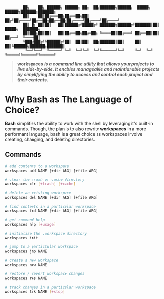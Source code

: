 
            ██╗    ██╗ ██████╗ ██████╗ ██╗  ██╗███████╗██████╗  █████╗  ██████╗███████╗███████╗
            ██║    ██║██╔═══██╗██╔══██╗██║ ██╔╝██╔════╝██╔══██╗██╔══██╗██╔════╝██╔════╝██╔════╝
            ██║ █╗ ██║██║   ██║██████╔╝█████╔╝ ███████╗██████╔╝███████║██║     █████╗  ███████╗
            ██║███╗██║██║   ██║██╔══██╗██╔═██╗ ╚════██║██╔═══╝ ██╔══██║██║     ██╔══╝  ╚════██║
            ╚███╔███╔╝╚██████╔╝██║  ██║██║  ██╗███████║██║     ██║  ██║╚██████╗███████╗███████║
             ╚══╝╚══╝  ╚═════╝ ╚═╝  ╚═╝╚═╝  ╚═╝╚══════╝╚═╝     ╚═╝  ╚═╝ ╚═════╝╚══════╝╚══════╝
                                                                           

> **workspaces** ***is a command line utility that allows your projects to***
> ***live side-by-side. It enables manageable and maintianable projects by***
> ***simplifying the ability to access and control each project and their contents.***

# Why Bash as The Language of Choice?

**Bash** simplifies the ability to work with the shell by leveraging it's built-in
commands. Though, the plan is to also rewrite **workspaces** in a more performant
language, bash is a great choice as workspaces involve creating, changing, and
deleting directories.

## Commands

```bash
# add contents to a workspace
workspaces add NAME [+dir ARG] [+file ARG]

# clear the trash or cache directory
workspaces clr [+trash] [+cache]

# delete an existing workspace
workspaces del NAME [+dir ARG] [+file ARG]

# find contents in a particular workspace
workspaces fnd NAME [+dir ARG] [+file ARG]

# get command help
workspaces hlp [+usage]

# initialize the .workspace directory
workspaces init

# jump to a partictular workspace
workspaces jmp NAME

# create a new workspace
workspaces new NAME

# restore / revert workspace changes
workspaces res NAME

# track changes in a particular workspace
workspaces trk NAME [+stop]
```

